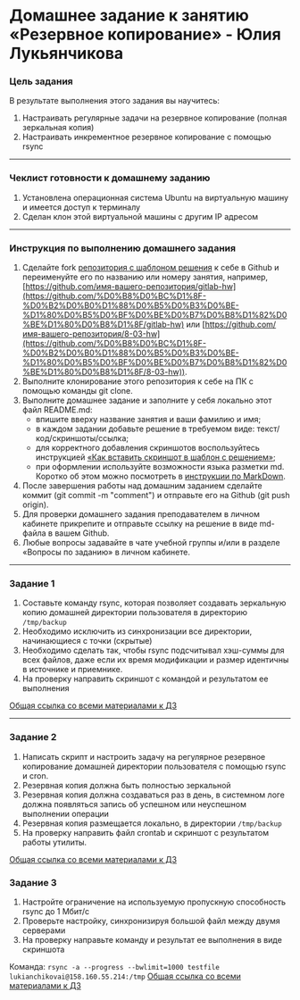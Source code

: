 # Домашнее задание к занятию «Резервное копирование» - Юлия Лукьянчикова

### Цель задания
В результате выполнения этого задания вы научитесь:

1. Настраивать регулярные задачи на резервное копирование (полная зеркальная копия)
2. Настраивать инкрементное резервное копирование с помощью rsync

---

### Чеклист готовности к домашнему заданию
1. Установлена операционная система Ubuntu на виртуальную машину и имеется доступ к терминалу
2. Сделан клон этой виртуальной машины с другим IP адресом
---

### Инструкция по выполнению домашнего задания

1. Сделайте fork [репозитория c шаблоном решения](github.com/netology-code/sys-pattern-homework) к себе в Github и переименуйте его по названию или номеру занятия, например, [https://github.com/имя-вашего-репозитория/gitlab-hw](https://github.com/%D0%B8%D0%BC%D1%8F-%D0%B2%D0%B0%D1%88%D0%B5%D0%B3%D0%BE-%D1%80%D0%B5%D0%BF%D0%BE%D0%B7%D0%B8%D1%82%D0%BE%D1%80%D0%B8%D1%8F/gitlab-hw) или [https://github.com/имя-вашего-репозитория/8-03-hw](https://github.com/%D0%B8%D0%BC%D1%8F-%D0%B2%D0%B0%D1%88%D0%B5%D0%B3%D0%BE-%D1%80%D0%B5%D0%BF%D0%BE%D0%B7%D0%B8%D1%82%D0%BE%D1%80%D0%B8%D1%8F/8-03-hw)).
2. Выполните клонирование этого репозитория к себе на ПК с помощью команды git clone.
3. Выполните домашнее задание и заполните у себя локально этот файл README.md:
    - впишите вверху название занятия и ваши фамилию и имя;
    - в каждом задании добавьте решение в требуемом виде: текст/код/скриншоты/ссылка;
    - для корректного добавления скриншотов воспользуйтесь инструкцией [«Как вставить скриншот в шаблон с решением»](https://github.com/netology-code/sys-pattern-homework/blob/main/screen-instruction.md);
    - при оформлении используйте возможности языка разметки md. Коротко об этом можно посмотреть в [инструкции по MarkDown](https://github.com/netology-code/sys-pattern-homework/blob/main/md-instruction.md).
4. После завершения работы над домашним заданием сделайте коммит (git commit -m "comment") и отправьте его на Github (git push origin).
5. Для проверки домашнего задания преподавателем в личном кабинете прикрепите и отправьте ссылку на решение в виде md-файла в вашем Github.
6. Любые вопросы задавайте в чате учебной группы и/или в разделе «Вопросы по заданию» в личном кабинете.

---

### Задание 1
1. Составьте команду rsync, которая позволяет создавать зеркальную копию домашней директории пользователя в директорию ```/tmp/backup```
2. Необходимо исключить из синхронизации все директории, начинающиеся с точки (скрытые)
3. Необходимо сделать так, чтобы rsync подсчитывал хэш-суммы для всех файлов, даже если их время модификации и размер идентичны в источнике и приемнике.
4. На проверку направить скриншот с командой и результатом ее выполнения
 
[Общая ссылка со всеми материалами к ДЗ](https://drive.google.com/drive/folders/1Bmzny50_GW3mDPyHQSR7sTxi479HbPWP?usp=drive_link)

---

### Задание 2
1. Написать скрипт и настроить задачу на регулярное резервное копирование домашней директории пользователя с помощью rsync и cron.
2. Резервная копия должна быть полностью зеркальной
3. Резервная копия должна создаваться раз в день, в системном логе должна появляться запись об успешном или неуспешном выполнении операции
4. Резервная копия размещается локально, в директории ```/tmp/backup```
5. На проверку направить файл crontab и скриншот с результатом работы утилиты.

[Общая ссылка со всеми материалами к ДЗ](https://drive.google.com/drive/folders/15oHPficDvU06QMWxyOawE-KuPOkOdFKE?usp=drive_link)

### Задание 3
1. Настройте ограничение на используемую пропускную способность rsync до 1 Мбит/c
2. Проверьте настройку, синхронизируя большой файл между двумя серверами
3. На проверку направьте команду и результат ее выполнения в виде скриншота

Команда: ```rsync -a --progress --bwlimit=1000 testfile lukianchikovai@158.160.55.214:/tmp```
[Общая ссылка со всеми материалами к ДЗ](https://drive.google.com/drive/folders/12HJRREOG0-C8xAxRaTI_nxo8-X6w5dBP?hl=ru)



